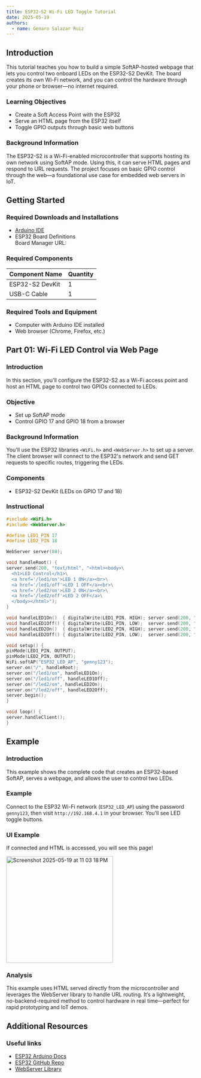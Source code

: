 ```yaml
---
title: ESP32-S2 Wi-Fi LED Toggle Tutorial
date: 2025-05-19
authors:
  - name: Genaro Salazar Ruiz
---
```


## Introduction

This tutorial teaches you how to build a simple SoftAP-hosted webpage that lets you control two onboard LEDs on the ESP32-S2 DevKit. The board creates its own Wi-Fi network, and you can control the hardware through your phone or browser—no internet required.

### Learning Objectives

- Create a Soft Access Point with the ESP32
- Serve an HTML page from the ESP32 itself
- Toggle GPIO outputs through basic web buttons

### Background Information

The ESP32-S2 is a Wi-Fi-enabled microcontroller that supports hosting its own network using SoftAP mode. Using this, it can serve HTML pages and respond to URL requests. The project focuses on basic GPIO control through the web—a foundational use case for embedded web servers in IoT.

## Getting Started

### Required Downloads and Installations

- [Arduino IDE](https://www.arduino.cc/en/software)
- ESP32 Board Definitions  
  Board Manager URL:


### Required Components

| Component Name   | Quantity |
|------------------|----------|
| ESP32-S2 DevKit  | 1        |
| USB-C Cable      | 1        |

### Required Tools and Equipment

- Computer with Arduino IDE installed
- Web browser (Chrome, Firefox, etc.)

## Part 01: Wi-Fi LED Control via Web Page

### Introduction

In this section, you'll configure the ESP32-S2 as a Wi-Fi access point and host an HTML page to control two GPIOs connected to LEDs.

### Objective

- Set up SoftAP mode
- Control GPIO 17 and GPIO 18 from a browser

### Background Information

You'll use the ESP32 libraries `<WiFi.h>` and `<WebServer.h>` to set up a server. The client browser will connect to the ESP32's network and send GET requests to specific routes, triggering the LEDs.

### Components

- ESP32-S2 DevKit (LEDs on GPIO 17 and 18)

### Instructional

```cpp
#include <WiFi.h>
#include <WebServer.h>

#define LED1_PIN 17
#define LED2_PIN 18

WebServer server(80);

void handleRoot() {
server.send(200, "text/html", "<html><body>\
  <h1>LED Control</h1>\
  <a href='/led1/on'>LED 1 ON</a><br>\
  <a href='/led1/off'>LED 1 OFF</a><br>\
  <a href='/led2/on'>LED 2 ON</a><br>\
  <a href='/led2/off'>LED 2 OFF</a>\
  </body></html>");
}

void handleLED1On()  { digitalWrite(LED1_PIN, HIGH); server.send(200, "text/plain", "LED1 ON"); }
void handleLED1Off() { digitalWrite(LED1_PIN, LOW);  server.send(200, "text/plain", "LED1 OFF"); }
void handleLED2On()  { digitalWrite(LED2_PIN, HIGH); server.send(200, "text/plain", "LED2 ON"); }
void handleLED2Off() { digitalWrite(LED2_PIN, LOW);  server.send(200, "text/plain", "LED2 OFF"); }

void setup() {
pinMode(LED1_PIN, OUTPUT);
pinMode(LED2_PIN, OUTPUT);
WiFi.softAP("ESP32_LED_AP", "genny123");
server.on("/", handleRoot);
server.on("/led1/on", handleLED1On);
server.on("/led1/off", handleLED1Off);
server.on("/led2/on", handleLED2On);
server.on("/led2/off", handleLED2Off);
server.begin();
}

void loop() {
server.handleClient();
}
```
## Example

### Introduction

This example shows the complete code that creates an ESP32-based SoftAP, serves a webpage, and allows the user to control two LEDs.

### Example

Connect to the ESP32 Wi-Fi network (`ESP32_LED_AP`) using the password `genny123`, then visit `http://192.168.4.1` in your browser. You’ll see LED toggle buttons.

### UI Example

If connected and HTML is accessed, you will see this page!

<img width="285" alt="Screenshot 2025-05-19 at 11 03 18 PM" src="https://github.com/user-attachments/assets/0ce5f65f-3b94-4e24-a10e-8a5ef1e26897" />

### Analysis

This example uses HTML served directly from the microcontroller and leverages the WebServer library to handle URL routing. It’s a lightweight, no-backend-required method to control hardware in real time—perfect for rapid prototyping and IoT demos.

## Additional Resources

### Useful links

- [ESP32 Arduino Docs](https://docs.espressif.com/projects/arduino-esp32/en/latest/)
- [ESP32 GitHub Repo](https://github.com/espressif/arduino-esp32)
- [WebServer Library](https://www.arduino.cc/reference/en/libraries/webserver/)
